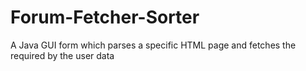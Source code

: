 # Forum-Fetcher-Sorter
A Java GUI form which parses a specific HTML page and fetches the required by the user data
